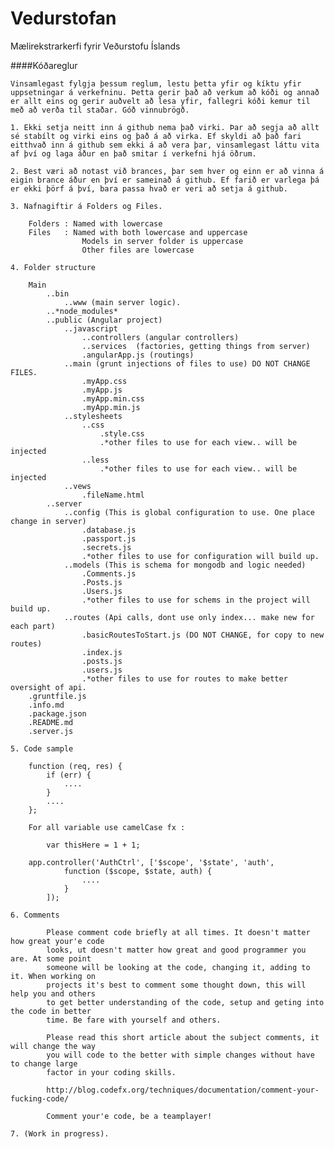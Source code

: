 # Vedurstofan
Mælirekstrarkerfi fyrir Veðurstofu Íslands

####Kóðareglur

	Vinsamlegast fylgja þessum reglum, lestu þetta yfir og kíktu yfir uppsetningar á verkefninu. Þetta gerir það að verkum að kóði og annað er allt eins og gerir auðvelt að lesa yfir, fallegri kóði kemur til með að verða til staðar. Góð vinnubrögð.

	1. Ekki setja neitt inn á github nema það virki. Þar að segja að allt sé stabílt og virki eins og það á að virka. Ef skyldi að það fari eitthvað inn á github sem ekki á að vera þar, vinsamlegast láttu vita af því og laga áður en það smitar í verkefni hjá öðrum. 

	2. Best væri að notast við brances, þar sem hver og einn er að vinna á eigin brance áður en því er sameinað á github. Ef farið er varlega þá er ekki þörf á því, bara passa hvað er veri að setja á github.

	3. Nafnagiftir á Folders og Files.

		Folders : Named with lowercase
		Files 	: Named with both lowercase and uppercase
					Models in server folder is uppercase 
					Other files are lowercase

	4. Folder structure

		Main
			..bin
				..www (main server logic).
			..*node_modules*
			..public (Angular project)
				..javascript
					..controllers (angular controllers)
					..services	(factories, getting things from server)
					.angularApp.js (routings)
				..main (grunt injections of files to use) DO NOT CHANGE FILES.
					.myApp.css
					.myApp.js
					.myApp.min.css
					.myApp.min.js
				..stylesheets
					..css
						.style.css
						.*other files to use for each view.. will be injected
					..less
						.*other files to use for each view.. will be injected
				..vews
					.fileName.html 
			..server
				..config (This is global configuration to use. One place change in server)
					.database.js
					.passport.js
					.secrets.js
					.*other files to use for configuration will build up.
				..models (This is schema for mongodb and logic needed)
					.Comments.js
					.Posts.js
					.Users.js
					.*other files to use for schems in the project will build up.
				..routes (Api calls, dont use only index... make new for each part)
					.basicRoutesToStart.js (DO NOT CHANGE, for copy to new routes)
					.index.js
					.posts.js
					.users.js
					.*other files to use for routes to make better oversight of api.
		.gruntfile.js
		.info.md
		.package.json
		.README.md
		.server.js

	5. Code sample

		function (req, res) {
			if (err) {
				....
			}
			....
		};

		For all variable use camelCase fx : 

			var thisHere = 1 + 1;

		app.controller('AuthCtrl', ['$scope', '$state', 'auth',
    			function ($scope, $state, auth) {
        			....
    			}
    		]);
    
    6. Comments
    		
    		Please comment code briefly at all times. It doesn't matter how great your'e code
    		looks, ut doesn't matter how great and good programmer you are. At some point 
    		someone will be looking at the code, changing it, adding to it. When working on 
    		projects it's best to comment some thought down, this will help you and others
    		to get better understanding of the code, setup and geting into the code in better
    		time. Be fare with yourself and others.
    		
    		Please read this short article about the subject comments, it will change the way
    		you will code to the better with simple changes without have to change large 
    		factor in your coding skills.
    		
    		http://blog.codefx.org/techniques/documentation/comment-your-fucking-code/
    		
    		Comment your'e code, be a teamplayer! 
    		
    7. (Work in progress).

